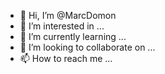 - 👋 Hi, I’m @MarcDomon
- 👀 I’m interested in ...
- 🌱 I’m currently learning ...
- 💞️ I’m looking to collaborate on ...
- 📫 How to reach me ...

<!---
MarcDomon/MarcDomon is a ✨ special ✨ repository because its `README.md` (this file) appears on your GitHub profile.
You can click the Preview link to take a look at your changes.
--->
